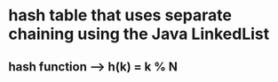 
# hash table that uses separate chaining using the Java LinkedList
## hash function --> h(k) = k % N
